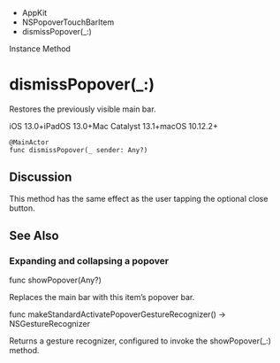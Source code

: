 

- AppKit
- NSPopoverTouchBarItem
-  dismissPopover(\_:) 

Instance Method

# dismissPopover(\_:)

Restores the previously visible main bar.

iOS 13.0+iPadOS 13.0+Mac Catalyst 13.1+macOS 10.12.2+

``` source
@MainActor
func dismissPopover(_ sender: Any?)
```

## Discussion

This method has the same effect as the user tapping the optional close button.

## See Also

### Expanding and collapsing a popover

func showPopover(Any?)

Replaces the main bar with this item’s popover bar.

func makeStandardActivatePopoverGestureRecognizer() -> NSGestureRecognizer

Returns a gesture recognizer, configured to invoke the showPopover(_:) method.


